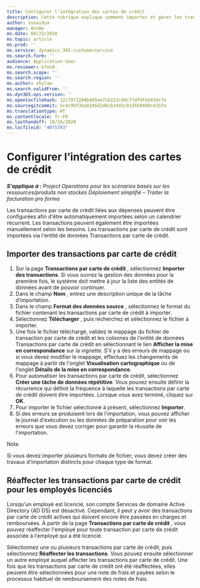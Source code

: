 ```yaml
---
title: Configurer l’intégration des cartes de crédit
description: Cette rubrique explique comment importer et gérer les transactions par carte de crédit liées aux dépenses.
author: suvaidya
manager: AnnBe
ms.date: 09/23/2020
ms.topic: article
ms.prod: ''
ms.service: dynamics-365-customerservice
ms.search.form: ''
audience: Application User
ms.reviewer: kfend
ms.search.scope: ''
ms.search.region: ''
ms.author: shylaw
ms.search.validFrom: ''
ms.dyn365.ops.version: ''
ms.openlocfilehash: 12c7971204b485ee7cb222cd9cffdfdfde93dcf4
ms.sourcegitcommit: 5c4c9bf3ba018562d6cb3443c01d550489c415fa
ms.translationtype: HT
ms.contentlocale: fr-FR
ms.lasthandoff: 10/16/2020
ms.locfileid: "4075703"
---
```

# <a name="set-up-credit-card-integration"></a>Configurer l’intégration des cartes de crédit

_**S'applique à :** Project Operations pour les scénarios basés sur les ressources/produits non stockés Déploiement simplifié – Traiter la facturation pro forma_

Les transactions par carte de crédit liées aux dépenses peuvent être configurées afin d'être automatiquement importées selon un calendrier récurrent. Les transactions peuvent également être importées manuellement selon les besoins. Les transactions par carte de crédit sont importées via l'entité de données Transactions par carte de crédit.

## <a name="import-credit-card-transactions"></a>Importer des transactions par carte de crédit

1. Sur la page **Transactions par carte de crédit** , sélectionnez **Importer des transactions**. Si vous ouvrez la gestion des données pour la première fois, le système doit mettre à jour la liste des entités de données avant de pouvoir continuer.
2. Dans le champ **Nom** , entrez une description unique de la tâche d’importation.
3. Dans le champ **Format des données source** , sélectionnez le format du fichier contenant les transactions par carte de crédit à importer.
4. Sélectionnez **Télécharger** , puis recherchez et sélectionnez le fichier à importer.
5. Une fois le fichier téléchargé, validez le mappage du fichier de transaction par carte de crédit et les colonnes de l'entité de données Transactions par carte de crédit en sélectionnant le lien **Afficher la mise en correspondance** sur la vignette. S'il y a des erreurs de mappage ou si vous devez modifier le mappage, effectuez les changements de mappage à partir de l'onglet **Visualisation cartographique** ou de l'onglet **Détails de la mise en correspondance**.
6. Pour automatiser les transactions par carte de crédit, sélectionnez **Créer une tâche de données répétitive**. Vous pouvez ensuite définir la récurrence qui définit la fréquence à laquelle les transactions par carte de crédit doivent être importées. Lorsque vous avez terminé, cliquez sur **OK**.
7. Pour importer le fichier sélectionné à présent, sélectionnez **Importer**.
8. Si des erreurs se produisent lors de l'importation, vous pouvez afficher le journal d'exécution ou les données de préparation pour voir les erreurs que vous devez corriger pour garantir la réussite de l'importation.

> [!NOTE]
> Si vous devez importer plusieurs formats de fichier, vous devez créer des travaux d'importation distincts pour chaque type de format.

## <a name="reassign-the-credit-card-transactions-for-terminated-employees"></a>Réaffecter les transactions par carte de crédit pour les employés licenciés

Lorsqu'un employé est licencié, son compte Services de domaine Active Directory (AD DS) est désactivé. Cependant, il peut y avoir des transactions par carte de crédit actives qui doivent encore être passées en charges et remboursées. À partir de la page **Transactions par carte de crédit** , vous pouvez réaffecter l'employé pour toute transaction par carte de crédit associée à l'employé qui a été licencié.

Sélectionnez une ou plusieurs transactions par carte de crédit, puis sélectionnez **Réaffecter les transactions**. Vous pouvez ensuite sélectionner un autre employé auquel affecter les transactions par carte de crédit. Une fois que les transactions par carte de crédit ont été réaffectées, elles peuvent être sélectionnées pour une note de frais et payées selon le processus habituel de remboursement des notes de frais.
